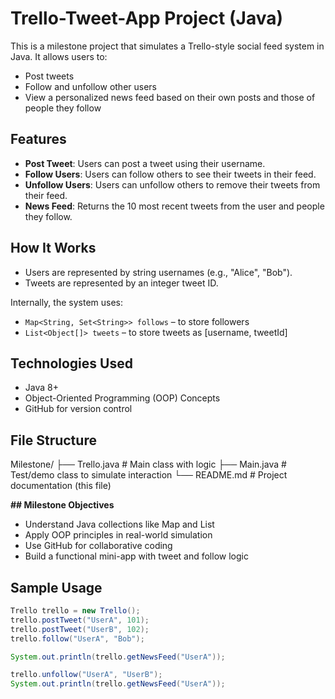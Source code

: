 # Trello-Tweet-App Project (Java)

This is a milestone project that simulates a Trello-style social feed system in Java. It allows users to:

- Post tweets
- Follow and unfollow other users
- View a personalized news feed based on their own posts and those of people they follow

## Features

- **Post Tweet**: Users can post a tweet using their username.
- **Follow Users**: Users can follow others to see their tweets in their feed.
- **Unfollow Users**: Users can unfollow others to remove their tweets from their feed.
- **News Feed**: Returns the 10 most recent tweets from the user and people they follow.

## How It Works

- Users are represented by string usernames (e.g., "Alice", "Bob").
- Tweets are represented by an integer tweet ID.

Internally, the system uses:

- `Map<String, Set<String>> follows` – to store followers
- `List<Object[]> tweets` – to store tweets as [username, tweetId]

## Technologies Used

- Java 8+
- Object-Oriented Programming (OOP) Concepts
- GitHub for version control

## File Structure
Milestone/ ├── Trello.java # Main class with logic 
           ├── Main.java # Test/demo class to simulate interaction 
           └── README.md # Project documentation (this file)

**## Milestone Objectives**
- Understand Java collections like Map and List  
- Apply OOP principles in real-world simulation  
- Use GitHub for collaborative coding  
- Build a functional mini-app with tweet and follow logic  

## Sample Usage

```java
Trello trello = new Trello();
trello.postTweet("UserA", 101);
trello.postTweet("UserB", 102);
trello.follow("UserA", "Bob");

System.out.println(trello.getNewsFeed("UserA")); 

trello.unfollow("UserA", "UserB");
System.out.println(trello.getNewsFeed("UserA"));
